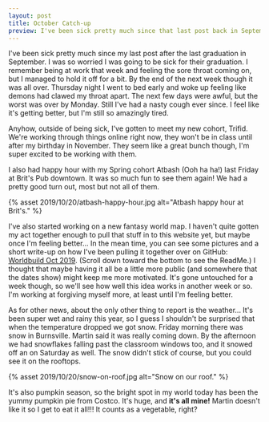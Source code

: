 ```yaml
---
layout: post
title: October Catch-up
preview: I've been sick pretty much since that last post back in September, so there's not a lot to say. However it's not like nothing has happened. We've had our first snow fall after all. 
---
```


I've been sick pretty much since my last post after the last graduation in September. I was so worried I was going to be sick for their graduation. I remember being at work that week and feeling the sore throat coming on, but I managed to hold it off for a bit. By the end of the next week though it was all over. Thursday night I went to bed early and woke up feeling like demons had clawed my throat apart. The next few days were awful, but the worst was over by Monday. Still I've had a nasty cough ever since. I feel like it's getting better, but I'm still so amazingly tired.

Anyhow, outside of being sick, I've gotten to meet my new cohort, Trifid. We're working through things online right now, they won't be in class until after my birthday in November. They seem like a great bunch though, I'm super excited to be working with them. 

I also had happy hour with my Spring cohort Atbash (Ooh ha ha!) last Friday at Brit's Pub downtown. It was so much fun to see them again! We had a pretty good turn out, most but not all of them. 

{% asset 2019/10/20/atbash-happy-hour.jpg alt="Atbash happy hour at Brit's." %}

I've also started working on a new fantasy world map. I haven't quite gotten my act together enough to pull that stuff in to this website yet, but maybe once I'm feeling better... In the mean time, you can see some pictures and a short write-up on how I've been pulling it together over on GitHub: [Worldbuild Oct 2019](https://github.com/mbMosman/worldbuild-oct-2019). (Scroll down toward the bottom to see the ReadMe.) I thought that maybe having it all be a little more public (and somewhere that the dates show) might keep me more motivated. It's gone untouched for a week though, so we'll see how well this idea works in another week or so. I'm working at forgiving myself more, at least until I'm feeling better. 

As for other news, about the only other thing to report is the weather... It's been super wet and rainy this year, so I guess I shouldn't be surprised that when the temperature dropped we got snow. Friday morning there was snow in Burnsville. Martin said it was really coming down. By the afternoon we had snowflakes falling past the classroom windows too, and it snowed off an on Saturday as well. The snow didn't stick of course, but you could see it on the rooftops. 

{% asset 2019/10/20/snow-on-roof.jpg alt="Snow on our roof." %}

It's also pumpkin season, so the bright spot in my world today has been the yummy pumpkin pie from Costco. It's huge, and __it's all mine!__ Martin doesn't like it so I get to eat it all!!! It counts as a vegetable, right?
